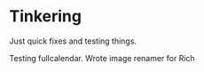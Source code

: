 # Tinkering
Just quick fixes and testing things.

Testing fullcalendar.
Wrote image renamer for Rich

